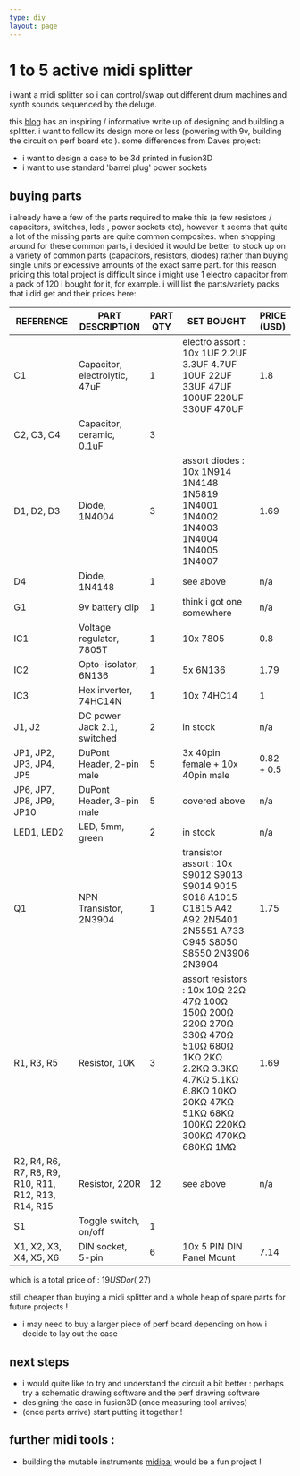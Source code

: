 ```yaml
---
type: diy
layout: page
---
```


# 1 to 5 active midi splitter

i want a midi splitter so i can control/swap out different drum machines and synth sounds sequenced by the deluge.

this [blog] has an inspiring / informative write up of designing and building a splitter. i want to follow its design more or less (powering with 9v, building the circuit on perf board etc ). some differences from Daves project:
- i want to design a case to be 3d printed in fusion3D
- i want to use standard 'barrel plug' power sockets

## buying parts

i already have a few of the parts required to make this (a few resistors / capacitors, switches, leds , power sockets etc), however it seems that quite a lot of the missing parts are quite common composites. when shopping around for these common parts, i decided it would be better to stock up on a variety of common parts (capacitors, resistors, diodes) rather than buying single units or excessive amounts of the exact same part.
for this reason pricing this total project is difficult since i might use 1 electro capacitor from a pack of 120 i bought for it, for example. i will list the parts/variety packs that i did get and their prices here:

REFERENCE | PART	DESCRIPTION | PART	QTY | SET BOUGHT | PRICE (USD)
--- | --- | --- | --- | ---
 C1 |	Capacitor, electrolytic, 47uF |	1 | electro assort : 10x 1UF 2.2UF 3.3UF 4.7UF 10UF 22UF 33UF 47UF 100UF 220UF 330UF 470UF | 1.8 
C2, C3, C4 |	Capacitor, ceramic, 0.1uF |	3
D1, D2, D3 |	Diode, 1N4004 |	3 | assort diodes : 10x 1N914 1N4148 1N5819 1N4001 1N4002 1N4003 1N4004 1N4005 1N4007 | 1.69
D4 |	Diode, 1N4148 |	1 | see above | n/a
G1 |	9v battery clip |	1 | think i got one somewhere | n/a
IC1 |	Voltage regulator, 7805T |	1 | 10x 7805 | 0.8
IC2 |	Opto-isolator, 6N136 |	1 | 5x 6N136 | 1.79
IC3 |	Hex inverter, 74HC14N |	1 | 10x 74HC14 | 1
J1, J2 |DC power	Jack 2.1, switched |	2 | in stock | n/a
JP1, JP2, JP3, JP4, JP5 |	DuPont Header, 2-pin male |	5 | 3x 40pin female + 10x 40pin male | 0.82 + 0.5
JP6, JP7, JP8, JP9, JP10 |	DuPont Header, 3-pin male	| 5 | covered above | n/a
LED1, LED2 |	LED, 5mm, green |	2 | in stock | n/a
Q1 |	NPN Transistor, 2N3904 |	1 | transistor assort : 10x S9012 S9013 S9014 9015 9018 A1015 C1815 A42 A92 2N5401 2N5551 A733 C945 S8050 S8550 2N3906 2N3904 | 1.75
R1, R3, R5	| Resistor, 10K |	3 | assort resistors : 10x 10Ω 22Ω 47Ω 100Ω 150Ω 200Ω 220Ω 270Ω 330Ω 470Ω 510Ω 680Ω 1KΩ 2KΩ 2.2KΩ 3.3KΩ 4.7KΩ 5.1KΩ 6.8KΩ 10KΩ 20KΩ 47KΩ 51KΩ 68KΩ 100KΩ 220KΩ 300KΩ 470KΩ 680KΩ 1MΩ | 1.69
R2, R4, R6, R7, R8, R9, R10, R11, R12, R13, R14, R15 |	Resistor, 220R |	12 | see above | n/a
 S1 |	Toggle switch, on/off |	1
X1, X2, X3, X4, X5, X6 |	DIN socket, 5-pin |	6 | 10x 5 PIN DIN Panel Mount | 7.14

which is a total price of : $19 USD or (~$27)

still cheaper  than buying a midi splitter and a whole heap of spare parts for future projects !

- i may need to buy a larger piece of perf board depending on how i decide to lay out the case

## next steps

- i would quite like to try and understand the circuit a bit better : perhaps try a schematic drawing software and the perf drawing software
- designing the case in fusion3D (once measuring tool arrives)
- (once parts arrive) start putting it together !

## further midi tools :

- building the mutable instruments [midipal] would be a fun project !

[blog]: (https://moroccodave.com/2017/02/06/diy-midi-thru-box/)
[midipal]: https://mutable-instruments.net/archive/midipal/build/
